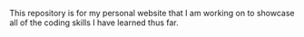 This repository is for my personal website that I am working on to showcase all of the coding skills I have learned thus far.
